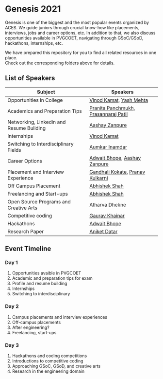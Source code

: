 # Genesis 2021

Genesis is one of the biggest and the most popular events organized by ACES. We guide juniors through crucial know-how like placements, interviews, jobs and career options, etc. In addition to that, we also discuss opportunities available in PVGCOET, navigating through GSoC/GSoD, hackathons, internships, etc.  

We have prepared this repository for you to find all related resources in one place.  
Check out the corresponding folders above for details.

## List of Speakers

| Subject | Speakers |
| --------------- | --------------- |
| Opportunities in College | [Vinod Kamat](https://www.linkedin.com/in/vinodkamat2607/), [Yash Mehta]() |
| Academics and Preparation Tips | [Pranita Panchmukh](https://www.linkedin.com/in/pranita-panchmukh-2444501b6/), [Prasannaraj Patil](https://www.linkedin.com/in/prasannaraj-patil/) |
| Networking, Linkedin and Resume Buliding | [Aashay Zanpure](https://www.linkedin.com/in/aashayzanpure/) |
| Internships | [Vinod Kamat](https://www.linkedin.com/in/vinodkamat2607/) |
| Switching to Interdisciplinary Fields| [Aumkar Inamdar](https://www.linkedin.com/in/aumkar-inamdar-57964b191/) |
| Career Options | [Adwait Bhope](https://www.linkedin.com/in/adwaitbhope/), [Aashay Zanpure](https://www.linkedin.com/in/aashayzanpure/) |
| Placement and Interview Experience | [Gandhali Kokate](https://www.linkedin.com/in/gandhali-kokate-7b8961179/), [Pranav Kulkarni](https://www.linkedin.com/in/pranav-r-kulkarni/) |
| Off Campus Placement | [Abhishek Shah](https://www.linkedin.com/in/abhishekshah1998/) |
| Freelancing and Start-ups | [Abhishek Shah](https://www.linkedin.com/in/abhishekshah1998/) |
| Open Source Programs and Creative Arts | [Atharva Dhekne](https://www.linkedin.com/in/atharvadhekne/) |
| Competitive coding  | [Gaurav Khainar](https://www.linkedin.com/in/gaurav-khairnar-393100171/) |
| Hackathons | [Adwait Bhope](https://www.linkedin.com/in/adwaitbhope/) |
| Research Paper | [Aniket Datar](https://www.linkedin.com/in/ezpuns/) |

## Event Timeline
 
### Day 1
1. Opportunities avaible in PVGCOET
2. Academic and preparation tips for exam
3. Profile and resume building
4. Internships
5. Switching to interdisciplinary

### Day 2
1. Campus placements and interview experiences
2. Off-campus placements
3. After engineering?
4. Freelancing, start-ups
 
### Day 3
1. Hackathons and coding competitions
2. Introductions to competitive coding
3. Approaching GSoC, GSoD, and creative arts
4. Research in the engineering domain



